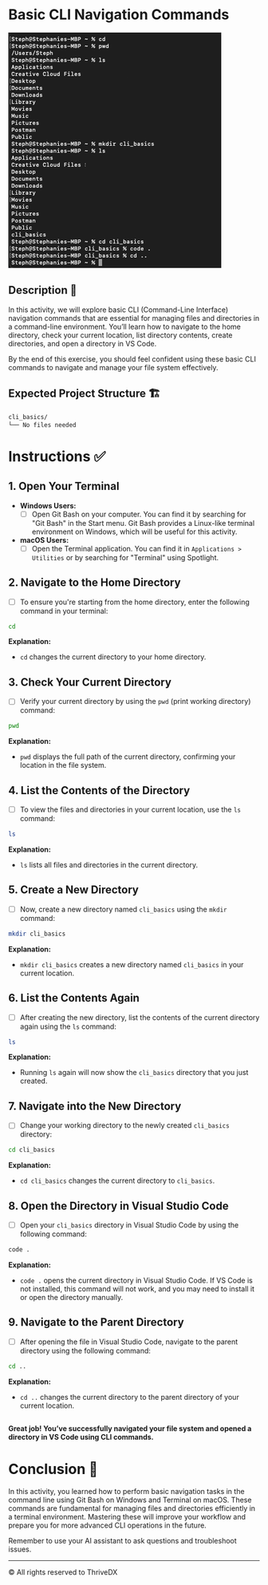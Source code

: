 
# Basic CLI Navigation Commands

![Screenshot of the CLI commands in use](assets//complete.png)
##

## Description 📄

In this activity, we will explore basic CLI (Command-Line Interface) navigation commands that are essential for managing files and directories in a command-line environment. You’ll learn how to navigate to the home directory, check your current location, list directory contents, create directories, and open a directory in VS Code.

By the end of this exercise, you should feel confident using these basic CLI commands to navigate and manage your file system effectively.

## Expected Project Structure 🏗️

```plaintext
cli_basics/
└── No files needed
```

# Instructions ✅

## 1. **Open Your Terminal**
   - **Windows Users:** 
     - [ ] Open Git Bash on your computer. You can find it by searching for "Git Bash" in the Start menu. Git Bash provides a Linux-like terminal environment on Windows, which will be useful for this activity.
     
   - **macOS Users:**
     - [ ] Open the Terminal application. You can find it in `Applications > Utilities` or by searching for "Terminal" using Spotlight.

## 2. **Navigate to the Home Directory**
   - [ ] To ensure you're starting from the home directory, enter the following command in your terminal:

```bash
cd
```

**Explanation:**
- `cd` changes the current directory to your home directory.

## 3. **Check Your Current Directory**
   - [ ] Verify your current directory by using the `pwd` (print working directory) command:

```bash
pwd
```

**Explanation:**
- `pwd` displays the full path of the current directory, confirming your location in the file system.

## 4. **List the Contents of the Directory**
   - [ ] To view the files and directories in your current location, use the `ls` command:

```bash
ls
```

**Explanation:**
- `ls` lists all files and directories in the current directory.

## 5. **Create a New Directory**
   - [ ] Now, create a new directory named `cli_basics` using the `mkdir` command:

```bash
mkdir cli_basics
```

**Explanation:**
- `mkdir cli_basics` creates a new directory named `cli_basics` in your current location.

## 6. **List the Contents Again**
   - [ ] After creating the new directory, list the contents of the current directory again using the `ls` command:

```bash
ls
```

**Explanation:**
- Running `ls` again will now show the `cli_basics` directory that you just created.

## 7. **Navigate into the New Directory**
   - [ ] Change your working directory to the newly created `cli_basics` directory:

```bash
cd cli_basics
```

**Explanation:**
- `cd cli_basics` changes the current directory to `cli_basics`.

## 8. **Open the Directory in Visual Studio Code**
   - [ ] Open your `cli_basics` directory in Visual Studio Code by using the following command:

```bash
code .
```

**Explanation:**
- `code .` opens the current directory in Visual Studio Code. If VS Code is not installed, this command will not work, and you may need to install it or open the directory manually.

## 9. **Navigate to the Parent Directory**
   - [ ] After opening the file in Visual Studio Code, navigate to the parent directory using the following command:

```bash
cd ..
```

**Explanation:**
- `cd ..` changes the current directory to the parent directory of your current location.

##

**Great job! You’ve successfully navigated your file system and opened a directory in VS Code using CLI commands.**

# Conclusion 📄

In this activity, you learned how to perform basic navigation tasks in the command line using Git Bash on Windows and Terminal on macOS. These commands are fundamental for managing files and directories efficiently in a terminal environment. Mastering these will improve your workflow and prepare you for more advanced CLI operations in the future.

Remember to use your AI assistant to ask questions and troubleshoot issues.

---
© All rights reserved to ThriveDX
